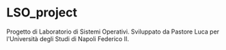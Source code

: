# LSO_project
Progetto di Laboratorio di Sistemi Operativi. Sviluppato da Pastore Luca per l'Università degli Studi di Napoli Federico II.
